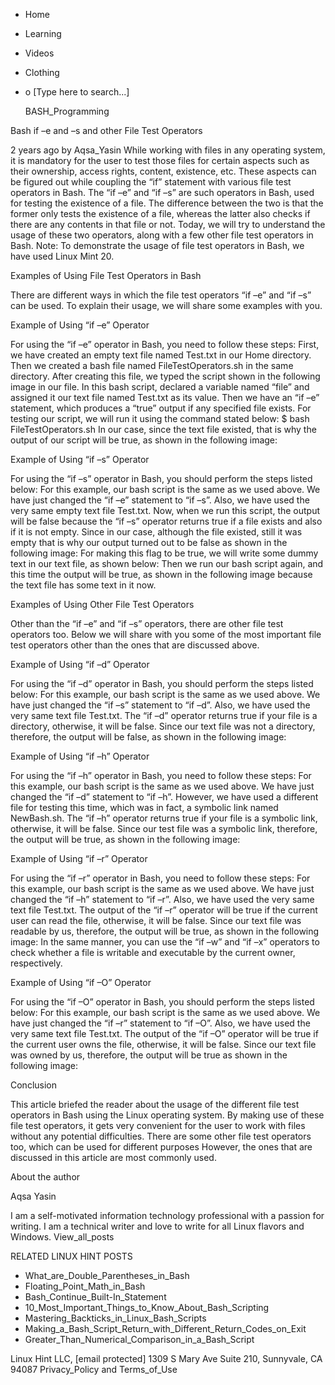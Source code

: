 





















































* Home
* Learning
* Videos
* Clothing
*
  o [Type here to search...]


   BASH_Programming


Bash if –e and –s and other File Test Operators

2 years ago
by Aqsa_Yasin
While working with files in any operating system, it is mandatory for the user
to test those files for certain aspects such as their ownership, access rights,
content, existence, etc. These aspects can be figured out while coupling the
“if” statement with various file test operators in Bash. The “if –e” and “if
–s” are such operators in Bash, used for testing the existence of a file. The
difference between the two is that the former only tests the existence of a
file, whereas the latter also checks if there are any contents in that file or
not. Today, we will try to understand the usage of these two operators, along
with a few other file test operators in Bash.
Note: To demonstrate the usage of file test operators in Bash, we have used
Linux Mint 20.

Examples of Using File Test Operators in Bash

There are different ways in which the file test operators “if –e” and “if –s”
can be used. To explain their usage, we will share some examples with you.

Example of Using “if –e” Operator

For using the “if –e” operator in Bash, you need to follow these steps:
First, we have created an empty text file named Test.txt in our Home directory.
Then we created a bash file named FileTestOperators.sh in the same directory.
After creating this file, we typed the script shown in the following image in
our file. In this bash script, declared a variable named “file” and assigned it
our text file named Test.txt as its value. Then we have an “if –e” statement,
which produces a “true” output if any specified file exists.
For testing our script, we will run it using the command stated below:
$ bash FileTestOperators.sh
In our case, since the text file existed, that is why the output of our script
will be true, as shown in the following image:

Example of Using “if –s” Operator

For using the “if –s” operator in Bash, you should perform the steps listed
below:
For this example, our bash script is the same as we used above. We have just
changed the “if –e” statement to “if –s”. Also, we have used the very same
empty text file Test.txt.
Now, when we run this script, the output will be false because the “if –s”
operator returns true if a file exists and also if it is not empty. Since in
our case, although the file existed, still it was empty that is why our output
turned out to be false as shown in the following image:
For making this flag to be true, we will write some dummy text in our text
file, as shown below:
Then we run our bash script again, and this time the output will be true, as
shown in the following image because the text file has some text in it now.

Examples of Using Other File Test Operators

Other than the “if –e” and “if –s” operators, there are other file test
operators too. Below we will share with you some of the most important file
test operators other than the ones that are discussed above.

Example of Using “if –d” Operator

For using the “if –d” operator in Bash, you should perform the steps listed
below:
For this example, our bash script is the same as we used above. We have just
changed the “if –s” statement to “if –d”. Also, we have used the very same text
file Test.txt.
The “if –d” operator returns true if your file is a directory, otherwise, it
will be false. Since our text file was not a directory, therefore, the output
will be false, as shown in the following image:

Example of Using “if –h” Operator

For using the “if –h” operator in Bash, you need to follow these steps:
For this example, our bash script is the same as we used above. We have just
changed the “if –d” statement to “if –h”. However, we have used a different
file for testing this time, which was in fact, a symbolic link named
NewBash.sh.
The “if –h” operator returns true if your file is a symbolic link, otherwise,
it will be false. Since our test file was a symbolic link, therefore, the
output will be true, as shown in the following image:

Example of Using “if –r” Operator

For using the “if –r” operator in Bash, you need to follow these steps:
For this example, our bash script is the same as we used above. We have just
changed the “if –h” statement to “if –r”. Also, we have used the very same text
file Test.txt.
The output of the “if –r” operator will be true if the current user can read
the file, otherwise, it will be false. Since our text file was readable by us,
therefore, the output will be true, as shown in the following image:
In the same manner, you can use the “if –w” and “if –x” operators to check
whether a file is writable and executable by the current owner, respectively.

Example of Using “if –O” Operator

For using the “if –O” operator in Bash, you should perform the steps listed
below:
For this example, our bash script is the same as we used above. We have just
changed the “if –r” statement to “if –O”. Also, we have used the very same text
file Test.txt.
The output of the “if –O” operator will be true if the current user owns the
file, otherwise, it will be false. Since our text file was owned by us,
therefore, the output will be true as shown in the following image:

Conclusion

This article briefed the reader about the usage of the different file test
operators in Bash using the Linux operating system. By making use of these file
test operators, it gets very convenient for the user to work with files without
any potential difficulties. There are some other file test operators too, which
can be used for different purposes However, the ones that are discussed in this
article are most commonly used.


About the author


Aqsa Yasin

I am a self-motivated information technology professional with a passion for
writing. I am a technical writer and love to write for all Linux flavors and
Windows.
View_all_posts

RELATED LINUX HINT POSTS


* What_are_Double_Parentheses_in_Bash
* Floating_Point_Math_in_Bash
* Bash_Continue_Built-In_Statement
* 10_Most_Important_Things_to_Know_About_Bash_Scripting
* Mastering_Backticks_in_Linux_Bash_Scripts
* Making_a_Bash_Script_Return_with_Different_Return_Codes_on_Exit
* Greater_Than_Numerical_Comparison_in_a_Bash_Script

Linux Hint LLC, [email protected]
1309 S Mary Ave Suite 210, Sunnyvale, CA 94087
 Privacy_Policy and Terms_of_Use
